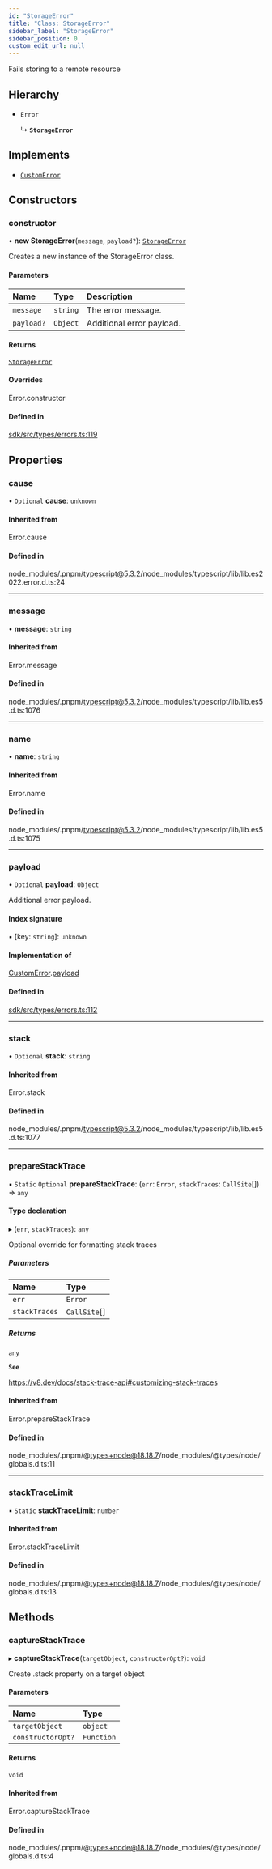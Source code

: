 ```yaml
---
id: "StorageError"
title: "Class: StorageError"
sidebar_label: "StorageError"
sidebar_position: 0
custom_edit_url: null
---
```


Fails storing to a remote resource

## Hierarchy

- `Error`

  ↳ **`StorageError`**

## Implements

- [`CustomError`](../interfaces/CustomError.md)

## Constructors

### constructor

• **new StorageError**(`message`, `payload?`): [`StorageError`](StorageError.md)

Creates a new instance of the StorageError class.

#### Parameters

| Name       | Type     | Description               |
| :--------- | :------- | :------------------------ |
| `message`  | `string` | The error message.        |
| `payload?` | `Object` | Additional error payload. |

#### Returns

[`StorageError`](StorageError.md)

#### Overrides

Error.constructor

#### Defined in

[sdk/src/types/errors.ts:119](https://github.com/hypercerts-org/hypercerts/blob/d4ff8ba/sdk/src/types/errors.ts#L119)

## Properties

### cause

• `Optional` **cause**: `unknown`

#### Inherited from

Error.cause

#### Defined in

node_modules/.pnpm/typescript@5.3.2/node_modules/typescript/lib/lib.es2022.error.d.ts:24

---

### message

• **message**: `string`

#### Inherited from

Error.message

#### Defined in

node_modules/.pnpm/typescript@5.3.2/node_modules/typescript/lib/lib.es5.d.ts:1076

---

### name

• **name**: `string`

#### Inherited from

Error.name

#### Defined in

node_modules/.pnpm/typescript@5.3.2/node_modules/typescript/lib/lib.es5.d.ts:1075

---

### payload

• `Optional` **payload**: `Object`

Additional error payload.

#### Index signature

▪ [key: `string`]: `unknown`

#### Implementation of

[CustomError](../interfaces/CustomError.md).[payload](../interfaces/CustomError.md#payload)

#### Defined in

[sdk/src/types/errors.ts:112](https://github.com/hypercerts-org/hypercerts/blob/d4ff8ba/sdk/src/types/errors.ts#L112)

---

### stack

• `Optional` **stack**: `string`

#### Inherited from

Error.stack

#### Defined in

node_modules/.pnpm/typescript@5.3.2/node_modules/typescript/lib/lib.es5.d.ts:1077

---

### prepareStackTrace

▪ `Static` `Optional` **prepareStackTrace**: (`err`: `Error`, `stackTraces`: `CallSite`[]) => `any`

#### Type declaration

▸ (`err`, `stackTraces`): `any`

Optional override for formatting stack traces

##### Parameters

| Name          | Type         |
| :------------ | :----------- |
| `err`         | `Error`      |
| `stackTraces` | `CallSite`[] |

##### Returns

`any`

**`See`**

https://v8.dev/docs/stack-trace-api#customizing-stack-traces

#### Inherited from

Error.prepareStackTrace

#### Defined in

node_modules/.pnpm/@types+node@18.18.7/node_modules/@types/node/globals.d.ts:11

---

### stackTraceLimit

▪ `Static` **stackTraceLimit**: `number`

#### Inherited from

Error.stackTraceLimit

#### Defined in

node_modules/.pnpm/@types+node@18.18.7/node_modules/@types/node/globals.d.ts:13

## Methods

### captureStackTrace

▸ **captureStackTrace**(`targetObject`, `constructorOpt?`): `void`

Create .stack property on a target object

#### Parameters

| Name              | Type       |
| :---------------- | :--------- |
| `targetObject`    | `object`   |
| `constructorOpt?` | `Function` |

#### Returns

`void`

#### Inherited from

Error.captureStackTrace

#### Defined in

node_modules/.pnpm/@types+node@18.18.7/node_modules/@types/node/globals.d.ts:4
